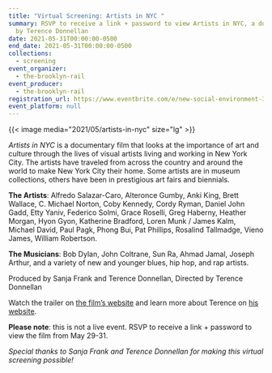```yaml
---
title: "Virtual Screening: Artists in NYC "
summary: RSVP to receive a link + password to view Artists in NYC, a documentary
  by Terence Donnellan
date: 2021-05-31T00:00:00-0500
end_date: 2021-05-31T00:00:00-0500
collections:
  - screening
event_organizer:
  - the-brooklyn-rail
event_producer:
  - the-brooklyn-rail
registration_url: https://www.eventbrite.com/e/new-social-environment-309-artists-in-nyc-virtual-screening-tickets-156968678543
event_platform: null
---
```

{{< image media="2021/05/artists-in-nyc" size="lg" >}}

*Artists in NYC* is a documentary film that looks at the importance of art and culture through the lives of visual artists living and working in New York City. The artists have traveled from across the country and around the world to make New York City their home. Some artists are in museum collections, others have been in prestigious art fairs and biennials.

**The Artists**: Alfredo Salazar-Caro, Alteronce Gumby, Anki King, Brett Wallace, C. Michael Norton, Coby Kennedy, Cordy Ryman, Daniel John Gadd, Etty Yaniv, Federico Solmi, Grace Roselli, Greg Haberny, Heather Morgan, Hyon Gyon, Katherine Bradford, Loren Munk / James Kalm, Michael David, Paul Pagk, Phong Bui, Pat Phillips, Rosalind Tallmadge, Vieno James, William Robertson.

**The Musicians**: Bob Dylan, John Coltrane, Sun Ra, Ahmad Jamal, Joseph Arthur, and a variety of new and younger blues, hip hop, and rap artists.

Produced by Sanja Frank and Terence Donnellan, Directed by Terence Donnellan

Watch the trailer on [the film’s website](https://www.artistsinnyc.com/) and learn more about Terence on [his website](https://www.blasketmcmanusproductions.com/). 

**Please note**: this is not a live event. RSVP to receive a link + password to view the film from May 29-31.

*Special thanks to Sanja Frank and Terence Donnellan for making this virtual screening possible!*